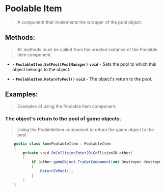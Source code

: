 # Poolable Item

> A component that implements the wrapper of the pool object.

## Methods:

> All methods must be called from the created instance of the Poolable Item component.

- **-** **`PoolableItem.SetPool(PoolManager)`** **`void`** - Sets the pool to which this object belongs to the object.


- **-** **`PoolableItem.ReturnToPool()`** **`void`** - The object's return to the pool.

## Examples:

> Examples of using the Poolable Item component.

### The object's return to the pool of game objects.

> Using the PoolableItem component to return the game object to the pool.

```c#
    public class SomePoolableItem : PoolableItem
    {
        private void OnCollisionEnter2D(Collision2D other)
        {
            if (other.gameObject.TryGetComponent(out Destroyer destroyer))
            {
                ReturnToPool();   
            }
        }
    }
```




